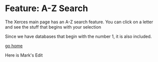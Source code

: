 # Feature: A-Z Search

The Xerces main page has an A-Z search feature. You can click on a letter and see the stuff that begins with your selection

Since we have databases that begin with the number 1, it is also included.

[go home](README.md)

Here is Mark's Edit
